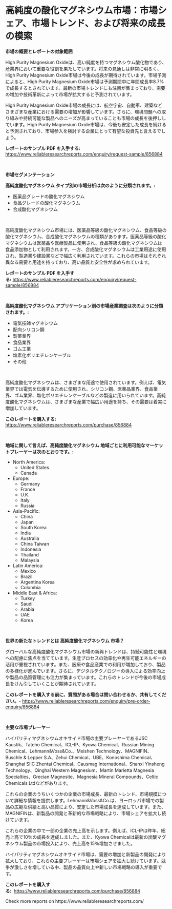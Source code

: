 <p><h1>高純度の酸化マグネシウム市場：市場シェア、市場トレンド、および将来の成長の模索</h1></p><p><strong>市場の概要とレポートの対象範囲</strong></p>
<p><p>High Purity Magnesium Oxideは、高い純度を持つマグネシウム酸化物であり、産業界において重要な役割を果たしています。将来の見通しは非常に明るく、High Purity Magnesium Oxide市場は今後の成長が期待されています。市場予測によると、High Purity Magnesium Oxide市場は予測期間中に年間成長率8.7%で成長するとされています。最新の市場トレンドにも注目が集まっており、需要の増加や技術革新によって市場が拡大すると予測されています。</p><p>High Purity Magnesium Oxide市場の成長には、航空宇宙、自動車、建築などさまざまな産業における需要の増加が影響しています。さらに、環境問題への取り組みや持続可能な製品へのニーズが高まっていることも市場の成長を後押ししています。High Purity Magnesium Oxide市場は、今後も安定した成長を続けると予測されており、市場参入を検討する企業にとって有望な投資先と言えるでしょう。</p></p>
<p><strong>レポートのサンプル PDF を入手する:</strong> <a href="https://www.reliableresearchreports.com/enquiry/request-sample/856884">https://www.reliableresearchreports.com/enquiry/request-sample/856884</a></p>
<p>&nbsp;</p>
<p><strong>市場セグメンテーション</strong></p>
<p><strong>高純度酸化マグネシウム タイプ別の市場分析は次のように分類されます。:</strong></p>
<p><ul><li>医薬品グレードの酸化マグネシウム</li><li>食品グレードの酸化マグネシウム</li><li>合成酸化マグネシウム</li></ul></p>
<p>&nbsp;</p>
<p><p>高純度酸化マグネシウム市場には、医薬品等級の酸化マグネシウム、食品等級の酸化マグネシウム、合成酸化マグネシウムの種類があります。医薬品等級の酸化マグネシウムは医薬品や医療製品に使用され、食品等級の酸化マグネシウムは食品添加物として利用されます。一方、合成酸化マグネシウムは工業用途に使用され、製造業や建設業などで幅広く利用されています。これらの市場はそれぞれ異なる需要と用途を持っており、高い品質と安全性が求められています。</p></p>
<p><strong>レポートのサンプル PDF を入手する:</strong>&nbsp;<a href="https://www.reliableresearchreports.com/enquiry/request-sample/856884">https://www.reliableresearchreports.com/enquiry/request-sample/856884</a></p>
<p>&nbsp;</p>
<p><strong> 高純度酸化マグネシウム アプリケーション別の市場産業調査は次のように分類されます。:</strong></p>
<p><ul><li>電気技師マグネシウム</li><li>配向シリコン鋼</li><li>製薬業界</li><li>食品業界</li><li>ゴム工業</li><li>塩素化ポリエチレンケーブル</li><li>その他</li></ul></p>
<p>&nbsp;</p>
<p><p>高純度酸化マグネシウムは、さまざまな用途で使用されています。例えば、電気業界では電気を伝導するために使用され、シリコン鋼、医薬品業界、食品業界、ゴム業界、塩化ポリエチレンケーブルなどの製造に用いられています。高純度酸化マグネシウムは、さまざまな産業で幅広い用途を持ち、その需要は着実に増加しています。</p></p>
<p><strong>このレポートを購入する:</strong>&nbsp; <a href="https://www.reliableresearchreports.com/purchase/856884">https://www.reliableresearchreports.com/purchase/856884</a></p>
<p>&nbsp;</p>
<p><strong>地域に関して言えば、高純度酸化マグネシウム 地域ごとに利用可能なマーケットプレーヤーは次のとおりです。:</strong></p>
<p><ul>
    <li>
        North America:
        <ul>
            <li>United States</li>
            <li>Canada</li>
        </ul>
    </li>
    <li>
        Europe:
        <ul>
            <li>Germany</li>
            <li>France</li>
            <li>U.K.</li>
            <li>Italy</li>
            <li>Russia</li>
        </ul>
    </li>
    <li>
        Asia-Pacific:
        <ul>
            <li>China</li>
            <li>Japan</li>
            <li>South Korea</li>
            <li>India</li>
            <li>Australia</li>
            <li>China Taiwan</li>
            <li>Indonesia</li>
            <li>Thailand</li>
            <li>Malaysia</li>
        </ul>
    </li>
    <li>
        Latin America:
        <ul>
            <li>Mexico</li>
            <li>Brazil</li>
            <li>Argentina Korea</li>
            <li>Colombia</li>
        </ul>
    </li>
    <li>
        Middle East & Africa:
        <ul>
            <li>Turkey</li>
            <li>Saudi</li>
            <li>Arabia</li>
            <li>UAE</li>
            <li>Korea</li>
        </ul>
    </li>
    </ul></p>
<p>&nbsp;</p>
<p><strong>世界の新たなトレンドとは 高純度酸化マグネシウム 市場？</strong></p>
<p><p>グローバルな高純度酸化マグネシウム市場の新興トレンドは、持続可能性と環境への配慮に焦点を当てています。生産プロセスの効率化や再生可能エネルギーの活用が重視されています。また、医療や食品産業での利用が増加しており、製品の多様化が進んでいます。さらに、デジタルテクノロジーの導入による効率向上や製品の品質管理にも注力が集まっています。これらのトレンドが今後の市場成長をけん引していくことが期待されています。</p></p>
<p><strong>このレポートを購入する前に、質問がある場合は問い合わせるか、共有してください。</strong>- <a href="https://www.reliableresearchreports.com/enquiry/pre-order-enquiry/856884">https://www.reliableresearchreports.com/enquiry/pre-order-enquiry/856884</a></p>
<p>&nbsp;</p>
<p><strong>主要な市場プレーヤー</strong></p>
<p><p>ハイパリティマグネシウムオキサイド市場の主要プレーヤーであるJSC Kaustik、Tateho Chemical、ICL-IP、Kyowa Chemical、Russian Mining Chemical、Lehmann&Voss&Co.、Meishen Technology、MAGNIFIN、Buschle & Lepper S.A、Zehui Chemical、UBE、Konoshima Chemical、Shanghai SIIC Zhentai Chemical、Causmag International、Shanxi Yinsheng Technology、Qinghai Western Magnesium、Martin Marietta Magnesia Specialties、Grecian Magnesite、Magnesia Mineral Compounds、Celtic Chemicals Ltdなどがあります。</p><p>これらの企業のうちいくつかの企業の市場成長、最新のトレンド、市場規模について詳細な情報を提供します。Lehmann&Voss&Co.は、ヨーロッパ市場での製品の広範な供給と高い品質により、安定した市場成長を達成しています。また、MAGNIFINは、新製品の開発と革新的な市場戦略により、市場シェアを拡大し続けています。</p><p>これらの企業の中で一部の企業の売上高を示します。例えば、ICL-IPは昨年、総売上高で10％の成長を達成しました。また、Kyowa Chemicalは最新の炭酸マグネシウム製品の市場投入により、売上高を15％増加させました。</p><p>ハイパリティマグネシウムオキサイド市場は、需要の増加と新製品の開発により拡大しており、これらの主要プレーヤーは市場シェアを拡大し続けています。競争が激しさを増している中、製品の品質向上や新しい市場戦略の導入が重要です。</p></p>
<p><strong>このレポートを購入する:</strong>&nbsp;&nbsp;<a href="https://www.reliableresearchreports.com/purchase/856884">https://www.reliableresearchreports.com/purchase/856884</a></p>
<p>Check more reports on https://www.reliableresearchreports.com/</p>
